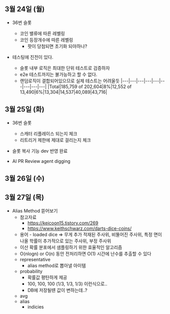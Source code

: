 
## 3월 24일 (월)

- 36번 슬롯
	- 코인 밸류에 따른 레벨링
	- 코인 등장개수에 따른 레벨링
		- 팟이 당첨되면 초기화 되야하나?

- 테스팅에 진전이 있다.
	- 슬롯  내부 로직은 최대한 단위 테스트로 검증하자
	- e2e 테스트까지는 불가능하고 할 수 없다.
	- 랜덤로직이 결합되어있으므로 실제 테스트는 어려울듯
|---|---|---|---|---|---|---|---|---|
|Total|185,759 of 202,604|8%|12,552 of 13,490|6%|13,304|14,537|40,089|43,716|


## 3월 25일 (화)

- 36번 슬롯
	- 스캐터 리플레이스 되는지 체크
	- 리트리거 제한에 제대로 걸리는지 체크

- 슬롯 복사 기능 dev 반영 완료

- AI PR Review agent digging


## 3월  26일 (수)



## 3월 27일 (목)

- Alias Method 뜯어보기
	- 참고자료
		- https://keicoon15.tistory.com/269
		- https://www.keithschwarz.com/darts-dice-coins/
	- 용어
			- loaded dice => 무게 추가 적재된 주사위, 비뚤어진 주사위, 특정 면이 나올 학률이 추가적으로 있는 주사위, 부정 주사위
	- 이산 확률 분포에서 샘플링하기 위한 효율적인 알고리즘
	- O(nlogn) or O(n) 동안 전처리하면 O(1) 시간에 난수를 추출할 수 있다
	- representative
		- alias method로 뽑아낼 아이템
	- probability
		- 확률값 평탄하게 제공
		- 100, 100, 100 (1/3, 1/3, 1/3) 이런식으로..
		- DB에 저장될떈 값이 변하는데..?
	- avg
	- alias
		- indicies